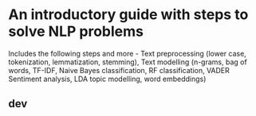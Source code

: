 # An introductory guide with steps to solve NLP problems 
Includes the following steps and more - Text preprocessing (lower case, tokenization, lemmatization, stemming), Text modelling (n-grams, bag of words, TF-IDF, Naive Bayes classification, RF classification, VADER Sentiment analysis, LDA topic modelling, word embeddings)

## dev

